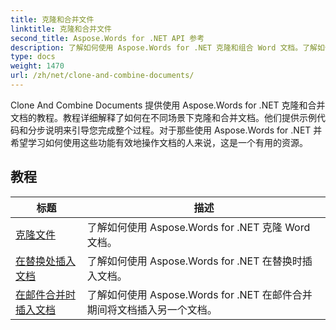 ```yaml
---
title: 克隆和合并文件
linktitle: 克隆和合并文件
second_title: Aspose.Words for .NET API 参考
description: 了解如何使用 Aspose.Words for .NET 克隆和组合 Word 文档。了解如何创建文档副本、将多个文档合并为一个文档、管理章节、页眉和页脚。
type: docs
weight: 1470
url: /zh/net/clone-and-combine-documents/
---
```

Clone And Combine Documents 提供使用 Aspose.Words for .NET 克隆和合并文档的教程。教程详细解释了如何在不同场景下克隆和合并文档。他们提供示例代码和分步说明来引导您完成整个过程。对于那些使用 Aspose.Words for .NET 并希望学习如何使用这些功能有效地操作文档的人来说，这是一个有用的资源。

 ## 教程
| 标题 | 描述 |
| --- | --- |
| [克隆文件](./cloning-document/) | 了解如何使用 Aspose.Words for .NET 克隆 Word 文档。 |
| [在替换处插入文档](./insert-document-at-replace/) | 了解如何使用 Aspose.Words for .NET 在替换时插入文档。 |
| [在邮件合并时插入文档](./insert-document-at-mail-merge/) | 了解如何使用 Aspose.Words for .NET 在邮件合并期间将文档插入另一个文档。 |